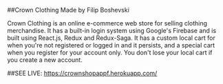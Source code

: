 ##Crown Clothing Made by Filip Boshevski

Crown Clothing is an online e-commerce web store for selling clothing merchandise. It has a built-in login system using Google's Firebase and is built using React.js, Redux and Redux-Saga. It has a custom local cart for when you're not registered or logged in and it persists, and a special cart when you register for your account only. You don't lose your local cart if you create a new account.

##SEE LIVE: https://crownshopappf.herokuapp.com/
